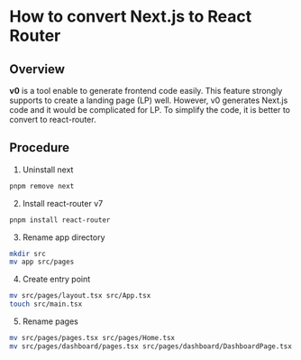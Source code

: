 # How to convert Next.js to React Router

## Overview

**v0** is a tool enable to generate frontend code easily.
This feature strongly supports to create a landing page (LP) well.
However, v0 generates Next.js code and it would be complicated for LP.
To simplify the code, it is better to convert to react-router.

## Procedure

1. Uninstall next

```sh
pnpm remove next
```

2. Install react-router v7

```sh
pnpm install react-router
```

3. Rename app directory

```sh
mkdir src
mv app src/pages
```

4. Create entry point

```sh
mv src/pages/layout.tsx src/App.tsx
touch src/main.tsx
```

5. Rename pages

```sh
mv src/pages/pages.tsx src/pages/Home.tsx
mv src/pages/dashboard/pages.tsx src/pages/dashboard/DashboardPage.tsx
```